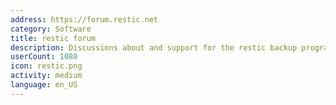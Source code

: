 ```yaml
---
address: https://forum.restic.net
category: Software
title: restic forum
description: Discussions about and support for the restic backup program
userCount: 1080
icon: restic.png
activity: medium
language: en_US
---
```

